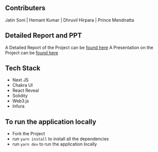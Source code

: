 ## Contributers
Jatin Soni | Hemant Kumar | Dhruvil Hirpara | Prince Mendiratta

## Detailed Report and PPT
A Detailed Report of the Project can be [found here](https://drive.google.com/drive/folders/17vXqLRU2BRRNpVA6rdyMfPYSWPh_mZRX?usp=sharing)
A Presentation on the Project can be [found here](https://www.canva.com/design/DAE6xGb6TCI/dO_chqaj-7IeiIVvmys7pg/view?utm_content=DAE6xGb6TCI&utm_campaign=designshare&utm_medium=link2&utm_source=sharebutton)

## Tech Stack 
- Next JS
- Chakra UI
- React Reveal
- Solidity
- Web3.js
- Infura

## To run the application locally
- Fork the Project 
- run `yarn install` to install all the dependencies
- run `yarn dev` to run the application locally
